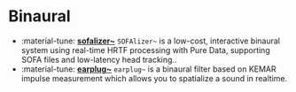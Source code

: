 # Binaural

<div class="grid cards" markdown>

- :material-tune: [__sofalizer~__](../../objects/sofalizer~.md) `SOFAlizer~` is a low-cost, interactive binaural system using real-time HRTF processing with Pure Data, supporting SOFA files and low-latency head tracking..
- :material-tune: [__earplug~__](../../objects/earplug~.md) `earplug~` is a binaural filter based on KEMAR impulse measurement which allows you to spatialize a sound in realtime.

</div>